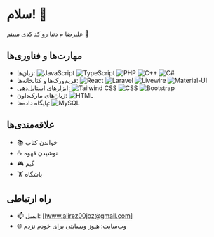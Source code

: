 # سلام! 👋
علیرضا م دنیا رو کد کدی میینم  🎉

## مهارت‌ها و فناوری‌ها

- زبان‌ها: 
  ![JavaScript](https://img.shields.io/badge/-JavaScript-F7DF1E?style=flat&logo=javascript&logoColor=black) 
  ![TypeScript](https://img.shields.io/badge/-TypeScript-3178C6?style=flat&logo=typescript&logoColor=white) 
  ![PHP](https://img.shields.io/badge/-PHP-777BB4?style=flat&logo=php&logoColor=white) 
  ![C++](https://img.shields.io/badge/-C++-00599C?style=flat&logo=c%2B%2B&logoColor=white) 
  ![C#](https://img.shields.io/badge/-C%23-239120?style=flat&logo=c-sharp&logoColor=white)
- فریم‌ورک‌ها و کتابخانه‌ها: 
  ![React](https://img.shields.io/badge/-React-61DAFB?style=flat&logo=react&logoColor=black) 
  ![Laravel](https://img.shields.io/badge/-Laravel-FF2D20?style=flat&logo=laravel&logoColor=white) 
  ![Livewire](https://img.shields.io/badge/-Livewire-4E56A6?style=flat-square&logo=livewire&logoColor=white)
  ![Material-UI](https://img.shields.io/badge/-Material--UI-0081CB?style=flat&logo=material-ui&logoColor=white)
- ابزارهای استایل‌دهی: 
  ![Tailwind CSS](https://img.shields.io/badge/-Tailwind%20CSS-38B2AC?style=flat&logo=tailwind-css&logoColor=white) 
  ![CSS](https://img.shields.io/badge/-CSS-1572B6?style=flat&logo=css3&logoColor=white)
  ![Bootstrap](https://img.shields.io/badge/-Bootstrap-7952B3?style=flat&logo=bootstrap&logoColor=white)
- زبان‌های مارک‌داون: 
  ![HTML](https://img.shields.io/badge/-HTML-E34F26?style=flat&logo=html5&logoColor=white)
- پایگاه داده‌ها:
  ![MySQL](https://img.shields.io/badge/-MySQL-4479A1?style=flat&logo=mysql&logoColor=white)




## علاقه‌مندی‌ها

- 📚 خواندن کتاب
- ☕ نوشیدن قهوه
- 🎮 گیم
- 🏋️ باشگاه

## راه ارتباطی

- 📫 ایمیل: [اwww.alirez00joz@gmail.com]
- 🌐 وب‌سایت: هنوز وبسایتی برای خودم نزدم
